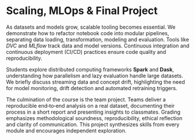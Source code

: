 # Scaling, MLOps & Final Project

As datasets and models grow, scalable tooling becomes essential.  We demonstrate how to refactor notebook code into modular pipelines, separating data loading, transformation, modeling and evaluation.  Tools like *DVC* and *MLflow* track data and model versions.  Continuous integration and continuous deployment (CI/CD) practices ensure code quality and reproducibility.

Students explore distributed computing frameworks **Spark** and **Dask**, understanding how parallelism and lazy evaluation handle large datasets.  We briefly discuss streaming data and concept drift, highlighting the need for model monitoring, drift detection and automated retraining triggers.

The culmination of the course is the team project.  Teams deliver a reproducible end‑to‑end analysis on a real dataset, documenting their process in a short report and presenting insights to classmates.  Grading emphasizes methodological soundness, reproducibility, ethical reflection and clarity of communication.  This project synthesizes skills from every module and encourages independent exploration.
